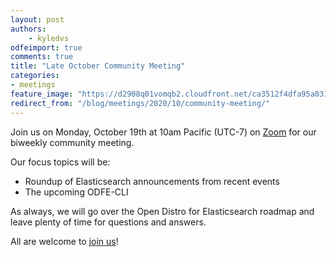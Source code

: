 ```yaml
---
layout: post
authors:
    - kyledvs
odfeimport: true
comments: true
title: "Late October Community Meeting"
categories:
- meetings
feature_image: "https://d2908q01vomqb2.cloudfront.net/ca3512f4dfa95a03169c5a670a4c91a19b3077b4/2019/03/26/open_disto-elasticsearch-logo-800x400.jpg"
redirect_from: "/blog/meetings/2020/10/community-meeting/"
---
```


Join us on Monday, October 19th at 10am Pacific (UTC-7) on [Zoom](https://www.meetup.com/OpenSearch/events/thmcwrybcnbzb/) for our biweekly community meeting.

Our focus topics will be:

* Roundup of Elasticsearch announcements from recent events
* The upcoming ODFE-CLI

As always, we will go over the Open Distro for Elasticsearch roadmap and leave plenty of time for questions and answers.

All are welcome to [join us](https://www.meetup.com/OpenSearch/events/thmcwrybcnbzb/)!
